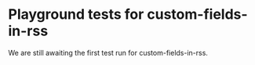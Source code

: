 # Playground tests for custom-fields-in-rss
We are still awaiting the first test run for custom-fields-in-rss.
